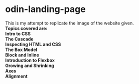# odin-landing-page
This is my attempt to replicate the image of the website given.<br>
<strong>
Topics covered are:<br>
Intro to CSS<br>
The Cascade<br>
Inspecting HTML and CSS<br>
The Box Model<br>
Block and Inline<br>
Introduction to Flexbox<br>
Growing and Shrinking<br>
Axes<br>
Alignment
</strong>